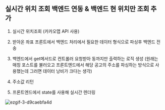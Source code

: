 ## 실시간 위치 조회 백엔드 연동 & 백엔드 현 위치만 조회 추가

1. 실시간 위치조회 (카카오맵 API 사용)

2. 받아온 좌표 프론트에서 백엔드 처리에서 필요한 데이터 형식으로 파싱후 백엔드 전송
3. 백엔드에서 get메서드로 컨트롤러 요청받아 동까지만 출력하는 로직 생성 (원래는 매칭 포스트를 불러오고 프론트엔드에서 해당 공고의 주소를 파싱하는 방식으로 사용했는데 그러면 데이터 낭비가 크다는 생각)
4. 주소값 리턴
5. 프론트엔드에서 state를 사용해 실시간 렌더링

![ezgif-3-d9caebfa4d](https://user-images.githubusercontent.com/65334980/173550263-90a0dfb3-6432-4cb2-9607-c1f1bd5d140f.gif)